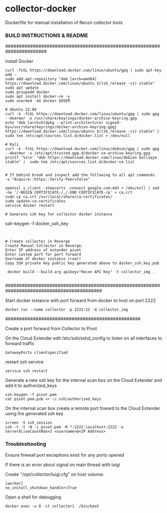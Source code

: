 # collector-docker
Dockerfile for manual installation of Recon collector tools


### BUILD INSTRUCTIONS & README

#######################################################################

Install Docker

```
curl -fsSL https://download.docker.com/linux/ubuntu/gpg | sudo apt-key add -
sudo add-apt-repository "deb [arch=amd64] https://download.docker.com/linux/ubuntu $(lsb_release -cs) stable"
sudo apt update
sudo groupadd docker
sudo apt install docker-ce -y
sudo usermod -aG docker $USER

# Ubuntu 22.04
curl -k -fsSL https://download.docker.com/linux/ubuntu/gpg | sudo gpg --dearmor -o /usr/share/keyrings/docker-archive-keyring.gpg
echo "deb [arch=$(dpkg --print-architecture) signed-by=/usr/share/keyrings/docker-archive-keyring.gpg] https://download.docker.com/linux/ubuntu $(lsb_release -cs) stable" | sudo tee /etc/apt/sources.list.d/docker.list > /dev/null

# Kali
curl -k -fsSL https://download.docker.com/linux/debian/gpg | sudo gpg --dearmor -o /etc/apt/trusted.gpg.d/docker-ce-archive-keyring.gpg
printf '%s\n' "deb https://download.docker.com/linux/debian bullseye stable" |  sudo tee /etc/apt/sources.list.d/docker-ce.list


# If behind break and inspect add the following to all apt commands
-o "Acquire::https::Verify-Peer=false"

openssl s_client -showcerts -connect google.com:443 < /dev/null | sed -ne '/-BEGIN CERTIFICATE-/,/-END CERTIFICATE-/p' > ca.crt
sudo cp ca.crt /usr/local/share/ca-certificates/
sudo update-ca-certificates
service docker restart

# Generate ssh key for collector docker instance
```
ssh-keygen -f docker_ssh_key
```


# Create collector in Reverge
Create Manual Collector in Reverge.
Enter IP address of extender pivot
Enter custom port for port forward 
Username of docker instance (root)
Copy SSH private key public key generated above to docker_ssh_key.pub

```

```
 docker build --build-arg apikey="Recon API Key" -t collector_img .
 
```
 
 
###########################################################################################

Start docker instance with port forward from docker to host on port 2222


```
docker run --name collector -p 2222:22 -d collector_img
```

#################################################

Create a port forward from Collector to Pivot

On the Cloud Extender edit /etc/ssh/sshd_config to listen on all interfaces to forward traffic

```
GatewayPorts clientspecified
```

restart ssh service

```
service ssh restart
```

Generate a new ssh key for the internal scan box on the Cloud Extender and add it to authorized_keys
```
ssh-keygen -f pivot.pem
cat pivot.pem.pub >> ~/.ssh/authorized_keys
```

On the internal scan box create a remote port foward to the Cloud Extender using the generated ssh key
```
screen -S ssh_session
ssh -t -t -N -i pivot.pem -R *:2222:localhost:2222 -o ServerAliveCountMax=3 <username>@<IP Address>
```

### Troubleshooting

Ensure firewall port exceptions exist for any ports opened

If there is an error about signal on main thread with luigi

Create "/opt/collector/luigi.cfg" on host volume:

    [worker]
    no_install_shutdown_handler=True
    
Open a shell for debugging

```
docker exec -u 0 -it collector1  /bin/bash
```

